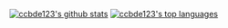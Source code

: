 [![ccbde123's github stats](https://github-readme-stats.vercel.app/api?username=ccbde123&theme=blue-green)](https://github.com/anuraghazra/github-readme-stats)
[![ccbde123's top languages](https://github-readme-stats.vercel.app/api/top-langs/?username=ccbde123&theme=blue-green)](https://github.com/anuraghazra/github-readme-stats)



